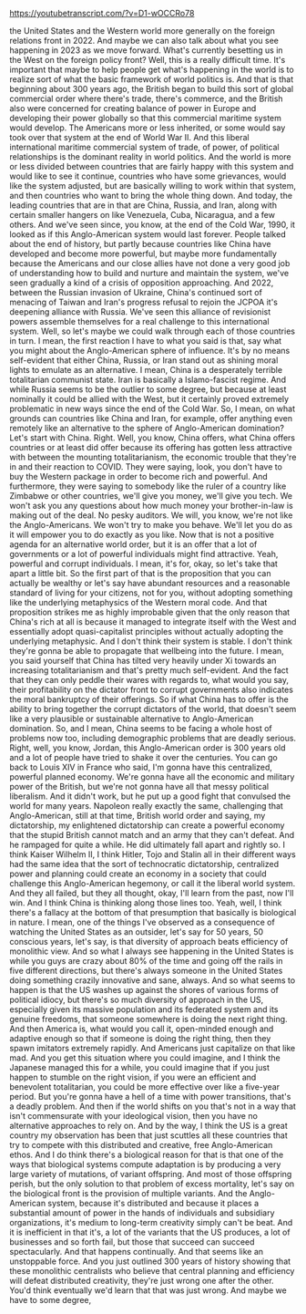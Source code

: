 https://youtubetranscript.com/?v=D1-wOCCRo78

 the United States and the Western world more generally on the foreign relations front in 2022. And maybe we can also talk about what you see happening in 2023 as we move forward. What's currently besetting us in the West on the foreign policy front? Well, this is a really difficult time. It's important that maybe to help people get what's happening in the world is to realize sort of what the basic framework of world politics is. And that is that beginning about 300 years ago, the British began to build this sort of global commercial order where there's trade, there's commerce, and the British also were concerned for creating balance of power in Europe and developing their power globally so that this commercial maritime system would develop. The Americans more or less inherited, or some would say took over that system at the end of World War II. And this liberal international maritime commercial system of trade, of power, of political relationships is the dominant reality in world politics. And the world is more or less divided between countries that are fairly happy with this system and would like to see it continue, countries who have some grievances, would like the system adjusted, but are basically willing to work within that system, and then countries who want to bring the whole thing down. And today, the leading countries that are in that are China, Russia, and Iran, along with certain smaller hangers on like Venezuela, Cuba, Nicaragua, and a few others. And we've seen since, you know, at the end of the Cold War, 1990, it looked as if this Anglo-American system would last forever. People talked about the end of history, but partly because countries like China have developed and become more powerful, but maybe more fundamentally because the Americans and our close allies have not done a very good job of understanding how to build and nurture and maintain the system, we've seen gradually a kind of a crisis of opposition approaching. And 2022, between the Russian invasion of Ukraine, China's continued sort of menacing of Taiwan and Iran's progress refusal to rejoin the JCPOA it's deepening alliance with Russia. We've seen this alliance of revisionist powers assemble themselves for a real challenge to this international system. Well, so let's maybe we could walk through each of those countries in turn. I mean, the first reaction I have to what you said is that, say what you might about the Anglo-American sphere of influence. It's by no means self-evident that either China, Russia, or Iran stand out as shining moral lights to emulate as an alternative. I mean, China is a desperately terrible totalitarian communist state. Iran is basically a Islamo-fascist regime. And while Russia seems to be the outlier to some degree, but because at least nominally it could be allied with the West, but it certainly proved extremely problematic in new ways since the end of the Cold War. So, I mean, on what grounds can countries like China and Iran, for example, offer anything even remotely like an alternative to the sphere of Anglo-American domination? Let's start with China. Right. Well, you know, China offers, what China offers countries or at least did offer because its offering has gotten less attractive with between the mounting totalitarianism, the economic trouble that they're in and their reaction to COVID. They were saying, look, you don't have to buy the Western package in order to become rich and powerful. And furthermore, they were saying to somebody like the ruler of a country like Zimbabwe or other countries, we'll give you money, we'll give you tech. We won't ask you any questions about how much money your brother-in-law is making out of the deal. No pesky auditors. We will, you know, we're not like the Anglo-Americans. We won't try to make you behave. We'll let you do as it will empower you to do exactly as you like. Now that is not a positive agenda for an alternative world order, but it is an offer that a lot of governments or a lot of powerful individuals might find attractive. Yeah, powerful and corrupt individuals. I mean, it's for, okay, so let's take that apart a little bit. So the first part of that is the proposition that you can actually be wealthy or let's say have abundant resources and a reasonable standard of living for your citizens, not for you, without adopting something like the underlying metaphysics of the Western moral code. And that proposition strikes me as highly improbable given that the only reason that China's rich at all is because it managed to integrate itself with the West and essentially adopt quasi-capitalist principles without actually adopting the underlying metaphysic. And I don't think their system is stable. I don't think they're gonna be able to propagate that wellbeing into the future. I mean, you said yourself that China has tilted very heavily under Xi towards an increasing totalitarianism and that's pretty much self-evident. And the fact that they can only peddle their wares with regards to, what would you say, their profitability on the dictator front to corrupt governments also indicates the moral bankruptcy of their offerings. So if what China has to offer is the ability to bring together the corrupt dictators of the world, that doesn't seem like a very plausible or sustainable alternative to Anglo-American domination. So, and I mean, China seems to be facing a whole host of problems now too, including demographic problems that are deadly serious. Right, well, you know, Jordan, this Anglo-American order is 300 years old and a lot of people have tried to shake it over the centuries. You can go back to Louis XIV in France who said, I'm gonna have this centralized, powerful planned economy. We're gonna have all the economic and military power of the British, but we're not gonna have all that messy political liberalism. And it didn't work, but he put up a good fight that convulsed the world for many years. Napoleon really exactly the same, challenging that Anglo-American, still at that time, British world order and saying, my dictatorship, my enlightened dictatorship can create a powerful economy that the stupid British cannot match and an army that they can't defeat. And he rampaged for quite a while. He did ultimately fall apart and rightly so. I think Kaiser Wilhelm II, I think Hitler, Tojo and Stalin all in their different ways had the same idea that the sort of technocratic dictatorship, centralized power and planning could create an economy in a society that could challenge this Anglo-American hegemony, or call it the liberal world system. And they all failed, but they all thought, okay, I'll learn from the past, now I'll win. And I think China is thinking along those lines too. Yeah, well, I think there's a fallacy at the bottom of that presumption that basically is biological in nature. I mean, one of the things I've observed as a consequence of watching the United States as an outsider, let's say for 50 years, 50 conscious years, let's say, is that diversity of approach beats efficiency of monolithic view. And so what I always see happening in the United States is while you guys are crazy about 80% of the time and going off the rails in five different directions, but there's always someone in the United States doing something crazily innovative and sane, always. And so what seems to happen is that the US washes up against the shores of various forms of political idiocy, but there's so much diversity of approach in the US, especially given its massive population and its federated system and its genuine freedoms, that someone somewhere is doing the next right thing. And then America is, what would you call it, open-minded enough and adaptive enough so that if someone is doing the right thing, then they spawn imitators extremely rapidly. And Americans just capitalize on that like mad. And you get this situation where you could imagine, and I think the Japanese managed this for a while, you could imagine that if you just happen to stumble on the right vision, if you were an efficient and benevolent totalitarian, you could be more effective over like a five-year period. But you're gonna have a hell of a time with power transitions, that's a deadly problem. And then if the world shifts on you that's not in a way that isn't commensurate with your ideological vision, then you have no alternative approaches to rely on. And by the way, I think the US is a great country my observation has been that just scuttles all these countries that try to compete with this distributed and creative, free Anglo-American ethos. And I do think there's a biological reason for that is that one of the ways that biological systems compute adaptation is by producing a very large variety of mutations, of variant offspring. And most of those offspring perish, but the only solution to that problem of excess mortality, let's say on the biological front is the provision of multiple variants. And the Anglo-American system, because it's distributed and because it places a substantial amount of power in the hands of individuals and subsidiary organizations, it's medium to long-term creativity simply can't be beat. And it is inefficient in that it's, a lot of the variants that the US produces, a lot of businesses and so forth fail, but those that succeed can succeed spectacularly. And that happens continually. And that seems like an unstoppable force. And you just outlined 300 years of history showing that these monolithic centralists who believe that central planning and efficiency will defeat distributed creativity, they're just wrong one after the other. You'd think eventually we'd learn that that was just wrong. And maybe we have to some degree,